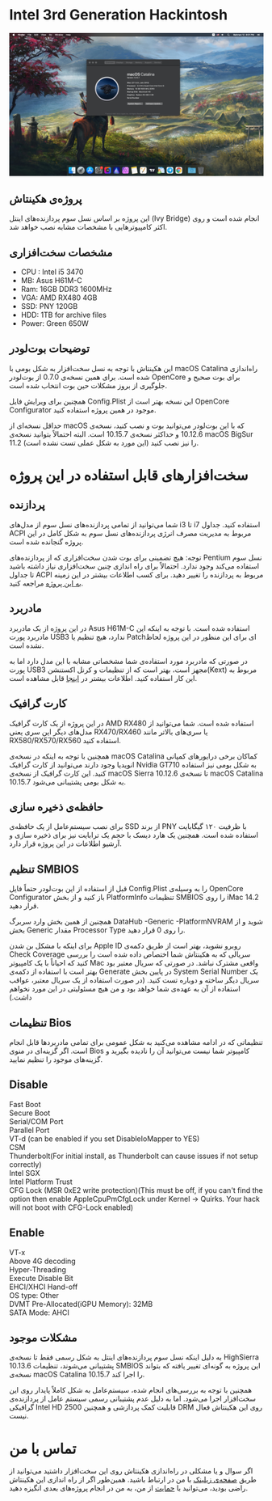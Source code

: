 # Intel 3rd Generation Hackintosh

![Desktop](https://raw.githubusercontent.com/OneArtist/Intel-3rd-Generation-Hackintosh/main/About_This_Mac.jpg)

## پروژه‌ی هکینتاش
این پروژه بر اساس نسل سوم پردازنده‌های اینتل (Ivy Bridge) انجام شده است و روی اکثر کامپیوترهایی با مشخصات مشابه نصب خواهد شد.

## مشخصات سخت‌افزاری
*   CPU : Intel i5 3470
*   MB: Asus H61M-C
*   Ram: 16GB DDR3 1600MHz
*   VGA: AMD RX480 4GB
*   SSD: PNY 120GB
*   HDD: 1TB for archive files
*   Power: Green 650W


##  توضیحات بوت‌لودر
این هکینتاش با توجه به نسل سخت‌افزار به شکل بومی با macOS Catalina راه‌اندازی شده است. برای همین نسخه‌ی 0.7.0 از بوت‌لودر OpenCore برای بوت صحیح و جلوگیری از بروز مشکلات حین بوت انتخاب شده است.

همچنین برای ویرایش فایل Config.Plist این نسخه بهتر است از OpenCore Configurator موجود در همین پروژه استفاده کنید.

حداقل نسخه‌ای از macOS که با این بوت‌لودر می‌توانید بوت و نصب کنید، نسخه‌ی 10.12.6 و حداکثر نسخه‌ی 10.15.7 است. البته احتمالاً بتوانید نسخه‌ی macOS BigSur 11.2 را نیز نصب کنید (این مورد به شکل عملی تست نشده است).

# سخت‌افزارهای قابل استفاده در این پروژه

## پردازنده
شما می‌توانید از تمامی پردازنده‌های نسل سوم از مدل‌های i3 تا i7 استفاده کنید. جداول ACPI مربوط به مدیریت مصرف انرژی پردازنده‌های نسل سوم به شکل کامل در این پروژه گنجانده شده است.

توجه: هیچ تضمینی برای بوت شدن سخت‌افزاری که از پردازنده‌های Pentium نسل سوم استفاده می‌کند وجود ندارد. احتمالاً برای راه اندازی چنین سخت‌افزاری نیاز داشته باشید تا جداول ACPI مربوط به پردازنده را تغییر دهید. برای کسب اطلاعات بیشتر در این زمینه [به این پروژه](https://github.com/Piker-Alpha/ssdtPRGen.sh) مراجعه کنید.

## مادربرد
در این پروژه از یک مادربرد Asus H61M-C استفاده شده است. با توجه به اینکه این مادربرد پورت USB3 ندارد، هیچ تنظیم یا Patchای برای این منظور در این پروژه لحاظ نشده است.

در صورتی که مادربرد مورد استفاده‌ی شما مشخصاتی مشابه با این مدل دارد اما به پورت USB3 مجهز است، بهتر است که از تنظیمات و کرنل اکستنشن(Kext) مربوط به این کار استفاده کنید. اطلاعات بیشتر در [اینجا](https://dortania.github.io/OpenCore-Post-Install/usb/intel-mapping/intel.html) قابل مشاهده است.

## کارت گرافیک
در این پروژه از یک کارت گرافیک AMD RX480 استفاده شده است. شما می‌توانید از مدل‌های دیگر این سری یعنی RX470/RX460 یا سری‌های بالاتر مانند RX580/RX570/RX560 استفاده کنید.

همچنین با توجه به اینکه در نسخه‌ی macOS Catalina کماکان برخی درایورهای کمپانی انویدیا وجود دارند می‌توانید از کارت گرافیک Nvidia GT710 به شکل بومی نیز استفاده کنید. این کارت گرافیک از نسخه‌ی macOS Sierra 10.12.6 تا نسخه‌ی macOS Catalina 10.15.7 به شکل بومی پشتیبانی می‌شود.

## حافظه‌ی ذخیره سازی
برای نصب سیستم‌عامل از یک حافظه‌ی SSD از برند PNY با ظرفیت ۱۲۰ گیگابایت استفاده شده است. همچنین یک هارد دیسک با حجم یک ترابایت نیز برای ذخیره سازی و آرشیو اطلاعات در این پروژه قرار دارد.

## تنظیم SMBIOS
قبل از استفاده از این بوت‌لودر حتماً فایل Config.Plist را به وسیله‌ی OpenCore Configurator باز کنید و از بخش PlatformInfo تنظیمات SMBIOS را روی iMac 14.2 قرار دهید.

همچنین از همین بخش وارد سربرگ DataHub -Generic -PlatformNVRAM شوید و از بخش Generic مقدار Processor Type را روی 0 قرار دهید.

برای اینکه با مشکل بن شدن Apple ID روبرو نشوید، بهتر است از طریق دکمه‌ی Check Coverage سریالی که به هکینتاش شما اختصاص داده شده است را بررسی کنید که احیاناً با یک کامپیوتر Mac واقعی مشترک نباشد. در صورتی که سریال معتبر بود بهتر است با استفاده از دکمه‌ی Generate در پایین بخش System Serial Number یک سریال دیگر ساخته و دوباره تست کنید. (در صورت استفاده از یک سریال معتبر، عواقب استفاده از آن به عهده‌ی شما خواهد بود و من هیچ مسئولیتی در این مورد نخواهم داشت.)

## تنظیمات Bios
تنظیماتی که در ادامه مشاهده‌ می‌کنید به شکل عمومی برای تمامی مادربرد‌ها قابل انجام است. اگر گزینه‌ای در منوی Bios کامپیوتر شما نیست می‌توانید آن را نادیده بگیرید و گزینه‌های موجود را تنظیم نمایید.

## Disable  
Fast Boot  
Secure Boot  
Serial/COM Port  
Parallel Port  
VT-d (can be enabled if you set DisableIoMapper to YES)  
CSM  
Thunderbolt(For initial install, as Thunderbolt can cause issues if not setup correctly)  
Intel SGX  
Intel Platform Trust  
CFG Lock (MSR 0xE2 write protection)(This must be off, if you can't find the option then enable AppleCpuPmCfgLock under Kernel -> Quirks. Your hack will not boot with CFG-Lock enabled)

## Enable  
VT-x  
Above 4G decoding  
Hyper-Threading  
Execute Disable Bit  
EHCI/XHCI Hand-off  
OS type: Other  
DVMT Pre-Allocated(iGPU Memory): 32MB  
SATA Mode: AHCI

## مشکلات موجود
به دلیل اینکه نسل سوم پردازنده‌های اینتل به شکل رسمی فقط تا نسخه‌ی HighSierra 10.13.6 پشتیبانی می‌شوند، تنظیمات SMBIOS این پروژه به گونه‌ای تغییر یافته که بتواند نسخه‌ی macOS Catalina 10.15.7 را اجرا کند.

همچنین با توجه به بررسی‌های انجام شده، سیستم‌عامل به شکل کاملاً پایدار روی این سخت‌افزار اجرا می‌شود. اما به دلیل عدم پشتیبانی رسمی سیستم عامل از پردازنده‌ی گرافیکی Intel HD 2500 قابلیت کمک پردازشی و همچنین DRM روی این هکینتاش فعال نیست.

# تماس با من
اگر سوال و یا مشکلی در راه‌اندازی هکینتاش روی این سخت‌افزار داشتید می‌توانید از طریق [صفحه‌ی زیلینک](https://zil.ink/shokoohi) با من در ارتباط باشید.
همین‌طور اگر از راه اندازی این هکینتاش راضی بودید، می‌توانید با [حمایت](https://www.coffeete.ir/Shokoohi) از من، به من در انجام پروژه‌های بعدی انگیزه دهید.
